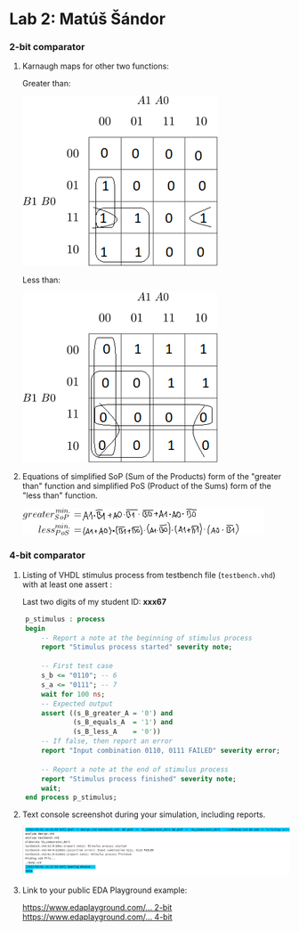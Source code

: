 # Lab 2: Matúš Šándor

### 2-bit comparator

1. Karnaugh maps for other two functions:

   Greater than:

   ![K-maps](images/kmap_empty.png)

   Less than:

   ![K-maps](images/kmap_empty2.png)

2. Equations of simplified SoP (Sum of the Products) form of the "greater than" function and simplified PoS (Product of the Sums) form of the "less than" function.

   ![Logic functions](images/comparator_min.png)

### 4-bit comparator

1. Listing of VHDL stimulus process from testbench file (`testbench.vhd`) with at least one assert :

   Last two digits of my student ID: **xxx67**

```vhdl
    p_stimulus : process
    begin
        -- Report a note at the beginning of stimulus process
        report "Stimulus process started" severity note;

        -- First test case
        s_b <= "0110"; -- 6
        s_a <= "0111"; -- 7
        wait for 100 ns;
        -- Expected output
        assert ((s_B_greater_A = '0') and
                (s_B_equals_A  = '1') and
                (s_B_less_A    = '0'))
        -- If false, then report an error
        report "Input combination 0110, 0111 FAILED" severity error;  

        -- Report a note at the end of stimulus process
        report "Stimulus process finished" severity note;
        wait;
    end process p_stimulus;
```           
2. Text console screenshot during your simulation, including reports.

   ![Eda screenshot](images/log.png)

3. Link to your public EDA Playground example:

   [https://www.edaplayground.com/... 2-bit](https://edaplayground.com/x/YXdJ)
   [https://www.edaplayground.com/... 4-bit](https://edaplayground.com/x/EwFK)
